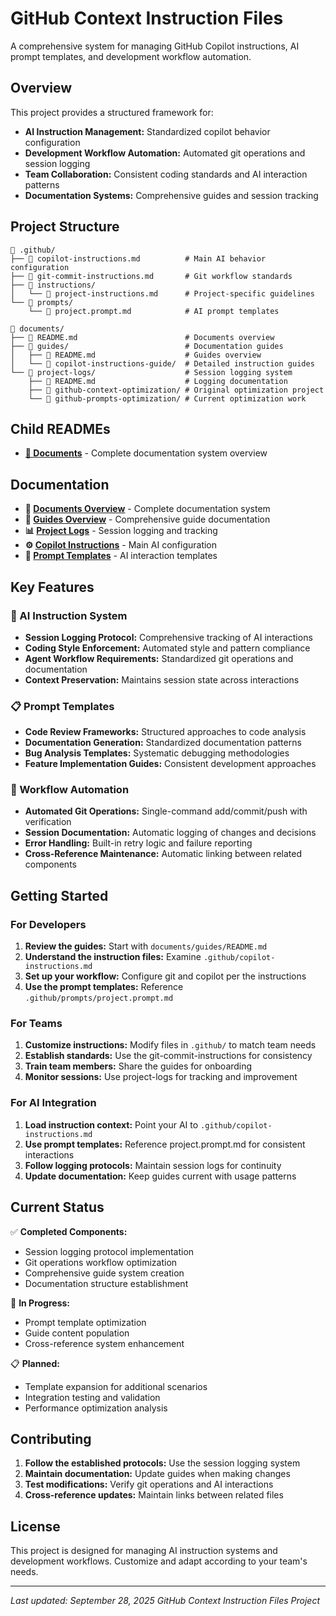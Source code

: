 # GitHub Context Instruction Files

A comprehensive system for managing GitHub Copilot instructions, AI prompt templates, and development workflow automation.

## Overview

This project provides a structured framework for:
- **AI Instruction Management:** Standardized copilot behavior configuration
- **Development Workflow Automation:** Automated git operations and session logging
- **Team Collaboration:** Consistent coding standards and AI interaction patterns
- **Documentation Systems:** Comprehensive guides and session tracking

## Project Structure

```
📁 .github/
├── 📄 copilot-instructions.md          # Main AI behavior configuration
├── 📄 git-commit-instructions.md       # Git workflow standards
├── 📁 instructions/
│   └── 📄 project-instructions.md      # Project-specific guidelines
└── 📁 prompts/
    └── 📄 project.prompt.md            # AI prompt templates

📁 documents/
├── 📄 README.md                        # Documents overview
├── 📁 guides/                          # Documentation guides
│   ├── 📄 README.md                    # Guides overview
│   └── 📁 copilot-instructions-guide/  # Detailed instruction guides
└── 📁 project-logs/                    # Session logging system
    ├── 📄 README.md                    # Logging documentation
    ├── 📁 github-context-optimization/ # Original optimization project
    └── 📁 github-prompts-optimization/ # Current optimization work
```

## Child READMEs
- **[📁 Documents](documents/README.md)** - Complete documentation system overview

## Documentation

- **📖 [Documents Overview](documents/README.md)** - Complete documentation system
- **📖 [Guides Overview](documents/guides/README.md)** - Comprehensive guide documentation
- **📊 [Project Logs](documents/project-logs/README.md)** - Session logging and tracking
- **⚙️ [Copilot Instructions](.github/copilot-instructions.md)** - Main AI configuration
- **🎯 [Prompt Templates](.github/prompts/project.prompt.md)** - AI interaction templates

## Key Features

### 🤖 AI Instruction System
- **Session Logging Protocol:** Comprehensive tracking of AI interactions
- **Coding Style Enforcement:** Automated style and pattern compliance  
- **Agent Workflow Requirements:** Standardized git operations and documentation
- **Context Preservation:** Maintains session state across interactions

### 📋 Prompt Templates
- **Code Review Frameworks:** Structured approaches to code analysis
- **Documentation Generation:** Standardized documentation patterns
- **Bug Analysis Templates:** Systematic debugging methodologies
- **Feature Implementation Guides:** Consistent development approaches

### 🔄 Workflow Automation
- **Automated Git Operations:** Single-command add/commit/push with verification
- **Session Documentation:** Automatic logging of changes and decisions
- **Error Handling:** Built-in retry logic and failure reporting
- **Cross-Reference Maintenance:** Automatic linking between related components

## Getting Started

### For Developers
1. **Review the guides:** Start with `documents/guides/README.md`
2. **Understand the instruction files:** Examine `.github/copilot-instructions.md`
3. **Set up your workflow:** Configure git and copilot per the instructions
4. **Use the prompt templates:** Reference `.github/prompts/project.prompt.md`

### For Teams
1. **Customize instructions:** Modify files in `.github/` to match team needs
2. **Establish standards:** Use the git-commit-instructions for consistency
3. **Train team members:** Share the guides for onboarding
4. **Monitor sessions:** Use project-logs for tracking and improvement

### For AI Integration
1. **Load instruction context:** Point your AI to `.github/copilot-instructions.md`
2. **Use prompt templates:** Reference project.prompt.md for consistent interactions
3. **Follow logging protocols:** Maintain session logs for continuity
4. **Update documentation:** Keep guides current with usage patterns

## Current Status

✅ **Completed Components:**
- Session logging protocol implementation
- Git operations workflow optimization  
- Comprehensive guide system creation
- Documentation structure establishment

🔄 **In Progress:**
- Prompt template optimization
- Guide content population
- Cross-reference system enhancement

📋 **Planned:**
- Template expansion for additional scenarios
- Integration testing and validation
- Performance optimization analysis

## Contributing

1. **Follow the established protocols:** Use the session logging system
2. **Maintain documentation:** Update guides when making changes
3. **Test modifications:** Verify git operations and AI interactions
4. **Cross-reference updates:** Maintain links between related files

## License

This project is designed for managing AI instruction systems and development workflows. Customize and adapt according to your team's needs.

---

*Last updated: September 28, 2025*
*GitHub Context Instruction Files Project*
